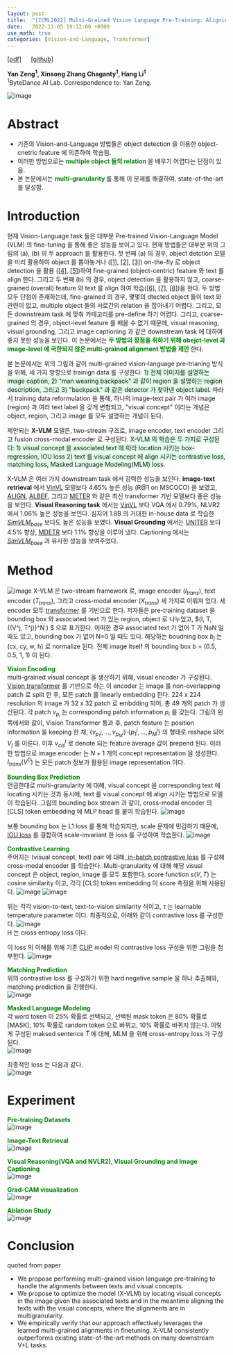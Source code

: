 ```yaml
---
layout: post
title:  "[ICML2022] Multi-Grained Vision Language Pre-Training: Aligning Texts with Visual Concepts"
date:   2022-11-05 19:12:00 +0900
use_math: true
categories: [Vision-and-Language, Transformer]
---
```

[[pdf]](https://arxiv.org/pdf/2111.08276.pdf)  &emsp;
[[github]](https://github.com/zengyan-97/X-VLM) <br>

**Yan Zeng<sup>1</sup>, Xinsong Zhang Chaganty<sup>1</sup>, Hang Li<sup>1</sup>**
<br><sup>1</sup>ByteDance AI Lab. Correspondence to: Yan Zeng. &emsp; 

![image](https://user-images.githubusercontent.com/42200027/200114819-21558181-1aa6-4491-955d-ee9a59887dae.png)

# Abstract
- 기존의 Vision-and-Language 방법들은 object detection 을 이용한 object-cnetric feature 에 의존하여 학습됨.
- 이러한 방법으로는 <span style='color:green;font-weight:bold'>  multiple object 들의 relation </span>  을 배우기 어렵다는 단점이 있음.
- 본 논문에서는 <span style='color:green;font-weight:bold'> multi-granularity </span> 를 통해 이 문제를 해결하여, state-of-the-art 를 달성함.

# Introduction
현재 Vision-Language task 들은 대부분 Pre-trained Vision-Language Model (VLM) 의 fine-tuning 을 통해 좋은 성능을 보이고 있다. 현재 방법들은 대부분 위의 그림의 (a), (b) 의 두 approach 를 활용한다. 첫 번째 (a) 의 경우, object detction 모델을 미리 활용하여 object 를 뽑아놓거나 ([[1]](https://aclanthology.org/D19-1000.pdf), [[2]](https://arxiv.org/pdf/1908.02265.pdf), [[3]](https://arxiv.org/pdf/2006.06195.pdf)) on-the-fly 로 object detection 을 활용 ([[4]](https://arxiv.org/pdf/1908.08530.pdf), [[5]](https://aclanthology.org/2021.acl-long.42.pdf))하여 fine-grained (object-centric) feature 와 text 를 align 한다. 그리고 두 번째 (b) 의 경우, object detection 을 활용하지 않고, coarse-grained (overall) feature 와 text 를 align 하여 학습([[6]](https://arxiv.org/pdf/2004.00849.pdf), [[7]](https://arxiv.org/pdf/2102.03334.pdf), [[8]](https://proceedings.neurips.cc/paper/2021/file/505259756244493872b7709a8a01b536-Paper.pdf))을 한다. 두 방법 모두 단점이 존재하는데, fine-grained 의 경우, 몇몇의 dtected object 들이 text 와 관련이 없고, multiple object 들의 서로간의 relation 을 잡아내기 어렵다. 그리고, 모든 downstream task 에 맞춰 카테고리를 pre-define 하기 어렵다. 그리고, coarse-grained 의 경우, object-level feature 를 배울 수 없기 때문에, visual reasoning, visual grounding, 그리고 image captioning 과 같은 downstream task 에 대하여 좋지 못한 성능을 보인다. 이 논문에서는 <span style='color:green;font-weight:bold'> 두 방법의 장점을 취하기 위해 obejct-level 과 image-level 에 국한되지 않은 multi-grained alignment 방법을 제안 </span>한다.

본 논문에서는 위의 그림과 같이 multi-grained vision-language pre-trianing 방식을 위해, 세 가지 방향으로 trainign data 를 구성한다: <span style='background-color: #dcffe4'> 1) 전체 이미지를 설명하는 image caption, 2) "man wearing backpack" 과 같이 region 을 설명하는 region description, 그리고 3) "backpack" 과 같은 detector 가 찾아낸 object label.</span>  따라서 training data reformulation 을 통해, 하나의 image-text pair 가 여러 image (region) 과 여러 text label 을 갖게 변형되고, "visual concept" 이라는 개념은 object, region, 그리고 image 를 모두 설명하는 개념이 된다. 

제안되는 **X-VLM**  모델은, two-stream 구조로, image encoder, text encoder 그리고 fusion cross-modal encoder 로 구성된다. <span style='background-color: #dcffe4'> X-VLM 의 학습은 두 가지로 구성된다: 1) visual concept 을 associated text 에 따라 location 시키는 box-regression, IOU loss 2) text 를 visual concept 에 align 시키는 contrastive loss, matching loss, Masked Language Modeling(MLM) loss</span>. 

X-VLM 은 여러 가지 downstream task 에서 강력한 성능을 보인다. **image-text retrieval** 에서 [VinVL](https://openaccess.thecvf.com/content/CVPR2021/papers/Zhang_VinVL_Revisiting_Visual_Representations_in_Vision-Language_Models_CVPR_2021_paper.pdf) 모델보다 4.65% 높은 성능 (R@1 on MSCOCO) 을 보였고, [ALIGN](https://arxiv.org/pdf/2102.05918.pdf), [ALBEF](https://proceedings.neurips.cc/paper/2021/file/505259756244493872b7709a8a01b536-Paper.pdf), 그리고 [METER](https://arxiv.org/abs/2111.02387) 와 같은 최신 transformer 기반 모델보다 좋은 성능을 보인다. **Visual Reasoning task** 에서는 [VinVL](https://openaccess.thecvf.com/content/CVPR2021/papers/Zhang_VinVL_Revisiting_Visual_Representations_in_Vision-Language_Models_CVPR_2021_paper.pdf) 보다 VQA 에서 0.79%, NLVR2 에서 1.06% 높은 성능을 보인다. 심지어 1.8B 의 거대한 in-house data 로 학습한 [$SimVLM_{base}$](https://arxiv.org/pdf/2108.10904.pdf) 보다도 높은 성능을 보였다. **Visual Grounding** 에서는 [UNITER](https://arxiv.org/abs/1909.11740) 보다 4.5% 향상, [MDETR](https://openaccess.thecvf.com/content/ICCV2021/papers/Kamath_MDETR_-_Modulated_Detection_for_End-to-End_Multi-Modal_Understanding_ICCV_2021_paper.pdf) 보다 1.1% 향상을 이루어 냈다. Captioning 에서는 [$SimVLM_{base}$](https://arxiv.org/pdf/2108.10904.pdf) 과 유사한 성능을 보여주었다.

# Method
![image](https://user-images.githubusercontent.com/42200027/200116707-65c7f24b-d2be-47d8-896c-bb4cdc4b607b.png)
X-VLM 은 two-stream framework 로, image encoder ($I_{trans}$), text encoder ($T_{trans}$),  그리고 cross-modal encoder ($X_{trans}$) 세 가지로 이뤄져 있다.  세 encoder 모두 [transformer](https://papers.nips.cc/paper/2017/file/3f5ee243547dee91fbd053c1c4a845aa-Paper.pdf) 를 기반으로 한다. 저자들은 pre-training dataset 을 bounding box 와 associated text 가 있는 region, object 로 나누었고, $(I, T, \{(V^j, T^j)\}^N ) $ 으로 표기한다. 어떠한 경우 associated text 가 없어 T 가 NaN 일 때도 있고, bounding box 가 없어 N=0 일 때도 있다. 해당하는 boudning box $b_j$ 는 (cx, cy, w, h) 로 normalize 된다. 전체 image itself 의 bounding box $b$ = (0.5, 0.5, 1, 1) 이 된다.

<span style='color:green;font-weight:bold'> Vision Encoding </span>
<br>
multi-grained visual concept 을 생산하기 위해, visual encoder 가 구성된다. [Vision transformer](https://arxiv.org/pdf/2010.11929.pdf) 를 기반으로 하는 이 encoder 는 image 를 non-overlapping patch 로 split 한 후, 모든 patch 를 linearly embedding 한다. 224 x 224 resolution 의 image 가 32 x 32 patch 로 embdding 되어, 총 49 개의 patch 가 생산된다. 각 patch $v_{p_i}$ 는 corresponding patch information $p_i$ 를 갖는다. 그림의 왼쪽에서와 같이, Vision Transformer 통과 후, patch feature 는 position information 을 keeping 한 채, {$v_{p_1^j},...,v_{p_M^j}$}$\cdot${$p_1^j, ..., p_M^j$} 의 형태로 reshape 되어 $V_j$ 를 이룬다. 이후 $v_{cls}^j$ 로 denote 되는 feature average 값이 prepend 된다. 이러한 방법으로 image encoder 는 $N+1$ 개의 concept representation 을 생성한다. $I_{trans}(V^0)$ 는 모든 patch 정보가 활용된 image representation 이다. 

<span style='color:green;font-weight:bold'> Bounding Box Prediction </span>
<br>
언급한대로 multi-granularity 에 대해, visual concept 을 corresponding text 에 locating 시키는 것과 동시에, text 를 visual concept 에 align 시키는 방법으로 모델이 학습된다. 그림의 bounding box stream 과 같이, cross-modal encoder 의 [CLS] token embedding 에 MLP head 를 붙여 학습된다.
![image](https://user-images.githubusercontent.com/42200027/200117655-901b7017-cade-4c7f-99bb-0c731fde1a1d.png)

보통 bounding box 는 L1 loss 를 통해 학습되지만, scale 문제에 민감하기 때문에, [IOU loss](https://arxiv.org/pdf/1902.09630.pdf) 를 결합하여 scale-invariant 한 loss 를 구성하여 학습한다. 
![image](https://user-images.githubusercontent.com/42200027/200117742-c99728a6-c62e-429d-88aa-2173917fe41e.png)

<span style='color:green;font-weight:bold'> Contrastive Learning </span>
<br>
주어지는 (visual concept, text) pair 에 대해,[ in-batch contrastive loss](https://arxiv.org/abs/2103.00020) 를 구성해 cross-modal encoder 를 학습한다. Multi-granularity 에 대해 해당 visual concept 은 object, region, image 를 모두 포함한다. score function $s(V,T)$ 는 cosine similarity 이고, 각각 [CLS] token embedding 이 score 측정을 위해 사용된다. 
![image](https://user-images.githubusercontent.com/42200027/200117984-9b2ce3d5-360d-4dbd-b9b6-4eb228194a30.png)
![image](https://user-images.githubusercontent.com/42200027/200117989-abdad03e-18aa-4f34-9ac1-09c8fa523813.png)

위는 각각 vision-to-text, text-to-vision similarity 식이고, $\tau$ 는 learnable temperature parameter 이다. 최종적으로, 아래와 같이 contrastive loss 를 구성한다.
![image](https://user-images.githubusercontent.com/42200027/200118027-7245ce93-95a9-4c10-8a5a-a665b1242719.png)
<br>
H 는 cross entropy loss 이다.

이 loss 의 이해를 위해 기존 [CLIP](https://arxiv.org/pdf/2103.00020.pdf) model 의 contrastive loss 구성을 위한 그림을 첨부한다. 
![image](https://user-images.githubusercontent.com/42200027/200118672-fd29db7b-7c2a-421b-89e2-0df0a5fa2ec6.png)


<span style='color:green;font-weight:bold'> Matching Prediction </span>
<br>
위의 contrastive loss 를 구성하기 위한 hard negative sample 을 하나 추출해와, matching prediction 을 진행한다. 
<br>
![image](https://user-images.githubusercontent.com/42200027/200118051-a9f57205-6522-4aed-9b18-ca7ecca2d2ae.png)


<span style='color:green;font-weight:bold'> Masked Language Modeling </span>
<br>
각 word token 이 25% 확률로 선택되고, 선택된 mask token 은 80% 확률로 [MASK], 10% 확률로 random token 으로 바뀌고, 10% 확률로 바뀌지 않는다. 이렇게 구성된 maksed sentence $\hat{T}$ 에 대해, MLM 을 위해 cross-entropy loss 가 구성된다.  
![image](https://user-images.githubusercontent.com/42200027/200118221-2bbc5c08-2732-4f14-bfe6-a48fbdedc091.png)

최종적인 loss 는 다음과 같다. 
<br>
![image](https://user-images.githubusercontent.com/42200027/200118230-18c85ec9-bd56-47a8-b055-f86e8ca10e8b.png)

# Experiment
<span style='color:green;font-weight:bold'> Pre-training Datasets</span>
<br>
![image](https://user-images.githubusercontent.com/42200027/200118347-9692fc38-d5f5-4f27-bcf1-bf2f8003a48e.png)

<span style='color:green;font-weight:bold'> Image-Text Retrieval </span>
<br>
![image](https://user-images.githubusercontent.com/42200027/200118441-e3ccc6d7-b778-40c2-a39a-b8bd71587de9.png)

<span style='color:green;font-weight:bold'> Visual Reasoning(VQA and NVLR2), Visual Grounding and Image Captioning </span>
<br>
![image](https://user-images.githubusercontent.com/42200027/200118460-b339c28f-7aa2-41aa-82d8-76e54050ec41.png)

<span style='color:green;font-weight:bold'> Grad-CAM visualization </span>
<br>
![image](https://user-images.githubusercontent.com/42200027/200118480-c280e890-e005-4429-b567-20f318ee9f22.png)

<span style='color:green;font-weight:bold'> Ablation Study </span>
<br>
![image](https://user-images.githubusercontent.com/42200027/200118509-0453e2c7-39a8-4daf-b159-1d8c8f7bcf8c.png)


# Conclusion
quoted from paper
- We propose performing multi-grained vision language pre-training to handle the alignments between texts and visual concepts.
- We propose to optimize the model (X-VLM) by locating visual concepts in the image given the associated texts and in the meantime aligning the texts with the visual concepts, where the alignments are in multigranularity.
- We empirically verify that our approach effectively leverages the learned multi-grained alignments in finetuning. X-VLM consistently outperforms existing state-of-the-art methods on many downstream V+L tasks.
